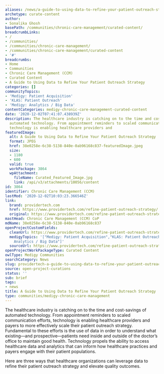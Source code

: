 ```yaml
---
aliases: /news/a-guide-to-using-data-to-refine-your-patient-outreach-strategy
archetype: curate-content
author:
- Sonalika Ghosh
basePath: /communities/chronic-care-management/curated-content/
breadcrumbLinks:
- /
- /communities/
- /communities/chronic-care-management/
- /communities/chronic-care-management/curated-content
- '#'
breadcrumbs:
- Home
- Communities
- Chronic Care Management (CCM)
- Curated Content
- A Guide to Using Data to Refine Your Patient Outreach Strategy
categories: []
communityTopics:
- 'Medigy: Patient Acquisition'
- 'KLAS: Patient Outreach'
- 'Medigy: Analytics / Big Data'
contentCategories: medigy-chronic-care-management-curated-content
date: '2020-12-02T07:41:07.438939Z'
description: The healthcare industry is catching on to the time and cost-savings of
  automated technology. From appointment reminders to scaled communication efforts,
  technology is enabling healthcare providers and
featuredImage:
  alt: A Guide to Using Data to Refine Your Patient Outreach Strategy
  format: JPEG
  href: 38e0258e-6c38-5138-840e-0ab96168c837-featuredImage.jpeg
  size:
  - 1180
  - 600
  valid: true
  workPackage: 3864
  wpAttachment:
    fileName: Curated_Featured_Image.jpg
    link: /api/v3/attachments/10056/content
id: 3864
identifier: Chronic Care Management (CCM)
lastMod: '2020-12-02T10:03:23.366546Z'
link:
  brand: providertech.com
  href: https://www.providertech.com/refine-patient-outreach-strategy/
  original: https://www.providertech.com/refine-patient-outreach-strategy/
mastHead: Chronic Care Management (CCM) CoP
mdName: 38e0258e-6c38-5138-840e-0ab96168c837
openProjectCustomFields:
  cleanUrl: https://www.providertech.com/refine-patient-outreach-strategy/
  medigyTopics: '["Medigy: Patient Acquisition","KLAS: Patient Outreach","Medigy:
    Analytics / Big Data"]'
  sourceUrl: https://www.providertech.com/refine-patient-outreach-strategy/
openProjectWorkPackageType: Curated Content
owlType: Medigy Communities
searchCategory: News
slug: providertech-a-guide-to-using-data-to-refine-your-patient-outreach-strategy
source: open-project-curations
status: ''
sub: brief
tags:
- news
title: A Guide to Using Data to Refine Your Patient Outreach Strategy
type: communities/medigy-chronic-care-management
---
```


<p>The healthcare industry is catching on to the time and cost-savings of automated technology. From appointment reminders to scaled communication efforts, technology is enabling healthcare providers and payers to more effectively scale their patient outreach strategy. Fundamental to these efforts is the use of data in order to understand what existing—and prospective—patients need inside and outside of the doctor’s office to maintain good health. Technology propels the ability to access healthcare data and analytics that can inform how healthcare practices and payers engage with their patient populations.&nbsp;</p><p>Here are three ways that healthcare organizations can leverage data to refine their patient outreach strategy and elevate quality outcomes.</p>